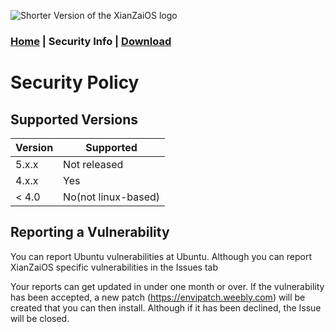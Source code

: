 ![Shorter Version of the XianZaiOS logo](https://media.discordapp.net/attachments/890976217677828176/895634522635386900/unknown.png "XianZaiOS Shorter Logo")
### [Home](https://lintine.github.io/XianZaiOS) | Security Info | [Download](https://lintine.github.io/XianZaiOS/DOWNLOAD)
# Security Policy

## Supported Versions

| Version | Supported          |
| ------- | ------------------ |
| 5.x.x   | Not released       |
| 4.x.x   | Yes                |
| < 4.0   | No(not linux-based)|

## Reporting a Vulnerability

You can report Ubuntu vulnerabilities at Ubuntu. Although you can report XianZaiOS specific vulnerabilities in the Issues tab

Your reports can get updated in under one month or over. If the vulnerability has been accepted, a new patch (https://envipatch.weebly.com) will be created that you can then install.
Although if it has been declined, the Issue will be closed.
